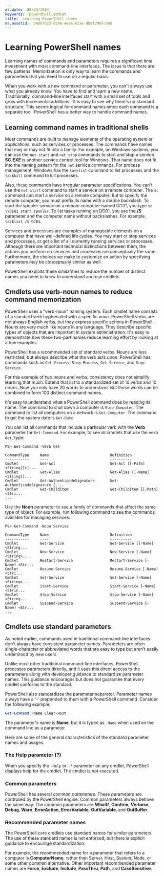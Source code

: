```yaml
---
ms.date:  08/24/2018
keywords:  powershell,cmdlet
title:  Learning PowerShell names
ms.assetid:  b4d0fd22-8298-4ee6-82ae-9b6f2907c986
---
```


# Learning PowerShell names

Learning names of commands and parameters requires a significant time investment with most
command-line interfaces. The issue is that there are few patterns. Memorization is only way to
learn the commands and parameters that you need to use on a regular basis.

When you work with a new command or parameter, you can't always use what you already know. You have
to find and learn a new name. Traditionally, command-line interfaces start with a small set of
tools and grow with incremental additions. Tt is easy to see why there's no standard structure.
This seems logical for command names since each command is a separate tool. PowerShell has a better
way to handle command names.

## Learning command names in traditional shells

Most commands are built to manage elements of the operating system or applications, such as
services or processes. The commands have names that may or may not fit into a family. For example,
on Windows systems, you can use the `net start` and `net stop` commands to start and stop a
service. **SC.EXE** is another service control tool for Windows. That name does not fit into the
naming pattern for the `net` service commands. For process management, Windows has the `tasklist`
command to list processes and the `taskkill` command to kill processes.

Also, these commands have irregular parameter specifications. You can't use the `net start` command
to start a service on a remote computer. The `sc` command can start a service on a remote computer.
But to specify the remote computer, you must prefix its name with a double backslash. To start the
spooler service on a remote computer named DC01, you type `sc \\DC01 start spooler`. To list tasks
running on DC01, you use the **/S** parameter and the computer name without backslashes. For
example, `tasklist /S DC01`.

Services and processes are examples of manageable elements on a computer that have well-defined
life cycles. You may start or stop services and processes, or get a list of all currently
running services or processes. Although there are important technical distinctions between them,
the actions you perform on services and processes are conceptually the same. Furthermore, the
choices we make to customize an action by specifying parameters may be conceptually similar as
well.

PowerShell exploits these similarities to reduce the number of distinct names you need to know to
understand and use cmdlets.

## Cmdlets use verb-noun names to reduce command memorization

PowerShell uses a "verb-noun" naming system. Each cmdlet name consists of a standard verb
hyphenated with a specific noun. PowerShell verbs are not always English verbs, but they express
specific actions in PowerShell. Nouns are very much like nouns in any language. They describe
specific types of objects that are important in system administration. It's easy to demonstrate
how these two-part names reduce learning effort by looking at a few examples.

PowerShell has a recommended set of standard verbs. Nouns are less restricted, but always describe
what the verb acts upon. PowerShell has commands such as `Get-Process`, `Stop-Process`,
`Get-Service`, and `Stop-Service`.

For this example of two nouns and verbs, consistency does not simplify learning that much. Extend
that list to a standardized set of 10 verbs and 10 nouns. Now you only have 20 words to understand.
But those words can be combined to form 100 distinct command names.

It's easy to understand what a PowerShell command does by reading its name. The command to shut down
a computer is `Stop-Computer`. The command to list all computers on a network is `Get-Computer`.
The command to get the system date is `Get-Date`.

You can list all commands that include a particular verb with the **Verb** parameter for
`Get-Command`. For example, to see all cmdlets that use the verb `Get`, type:

```
PS> Get-Command -Verb Get

CommandType     Name                            Definition
-----------     ----                            ----------
Cmdlet          Get-Acl                         Get-Acl [[-Path] <String[]>]...
Cmdlet          Get-Alias                       Get-Alias [[-Name] <String[]...
Cmdlet          Get-AuthenticodeSignature       Get-AuthenticodeSignature [-...
Cmdlet          Get-ChildItem                   Get-ChildItem [[-Path] <Stri...
...
```

Use the **Noun** parameter to see a family of commands that affect the same type of object. For
example, run following command to see the commands  available for managing services:

```
PS> Get-Command -Noun Service

CommandType     Name                            Definition
-----------     ----                            ----------
Cmdlet          Get-Service                     Get-Service [[-Name] <String...
Cmdlet          New-Service                     New-Service [-Name] <String>...
Cmdlet          Restart-Service                 Restart-Service [-Name] <Str...
Cmdlet          Resume-Service                  Resume-Service [-Name] <Stri...
Cmdlet          Set-Service                     Set-Service [-Name] <String>...
Cmdlet          Start-Service                   Start-Service [-Name] <Strin...
Cmdlet          Stop-Service                    Stop-Service [-Name] <String...
Cmdlet          Suspend-Service                 Suspend-Service [-Name] <Str...
...
```

## Cmdlets use standard parameters

As noted earlier, commands used in traditional command-line interfaces don't always have consistent
parameter names. Parameters are often single-character or abbreviated words that are easy to type
but aren't easily understood by new users.

Unlike most other traditional command-line interfaces, PowerShell processes parameters directly,
and it uses this direct access to the parameters along with developer guidance to standardize
parameter names. This guidance encourages but does not guarantee that every cmdlet conforms to the standard.

PowerShell also standardizes the parameter separator. Parameter names always have a '-' prepended to them with a PowerShell command. Consider the following example:

```powershell
Get-Command -Name Clear-Host
```

The parameter's name is **Name**, but it is typed as `-Name` when used on the command line as a
parameter.

Here are some of the general characteristics of the standard parameter names and usages.

### The **Help** parameter (?)

When you specify the `-Help` or `-?` parameter on any cmdlet, PowerShell displays help for the
cmdlet. The cmdlet is not executed.

### Common parameters

PowerShell has several *common parameters*. These parameters are controlled by the PowerShell
engine. Common parameters always behave the same way. The common parameters are **WhatIf**,
**Confirm**, **Verbose**, **Debug**, **Warn**, **ErrorAction**, **ErrorVariable**, **OutVariable**,
and **OutBuffer**.

### Recommended parameter names

The PowerShell core cmdlets use standard names for similar parameters. The use of these standard
names is not enforced, but there is explicit guidance to encourage standardization.

For example, the recommended name for a parameter that refers to a computer is **ComputerName**,
rather than Server, Host, System, Node, or some other common alternative. Other important
recommended parameter names are **Force**, **Exclude**, **Include**, **PassThru**, **Path**, and
**CaseSensitive**.